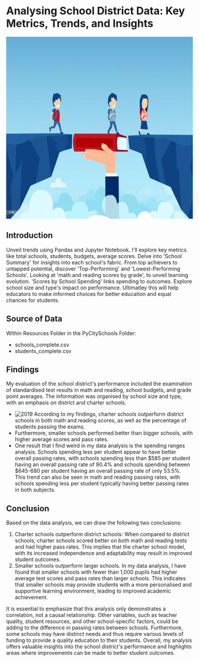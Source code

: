 # Analysing School District Data: Key Metrics, Trends, and Insights
<img src="images/school.jpeg" width="1000" height="491">

## Introduction
Unveil trends using Pandas and Jupyter Notebook. I'll explore key metrics like total schools, students, budgets, average scores. Delve into 'School Summary' for insights into each school's fabric. From top achievers to untapped potential, discover 'Top-Performing' and 'Lowest-Performing Schools'. Looking at 'math and reading scores by grade', to unveil learning evolution. 'Scores by School Spending' links spending to outcomes. Explore school size and type's impact on performance. Ultimatley this will help educators to make informed choices for better education and equal chances for students.

## Source of Data
Within Resources Folder in the PyCitySchools Folder:
* schools_complete.csv
* students_complete.csv

## Findings
My evaluation of the school district's performance included the examination of standardised test results in math and reading, school budgets, and grade point averages. The information was organised by school size and type, with an emphasis on district and charter schools.

* ![2019](images/2019.PNG) According to my findings, charter schools outperform district schools in both math and reading scores, as well as the percentage of students passing the exams.
* Furthermore, smaller schools performed better than bigger schools, with higher average scores and pass rates.
* One result that I find weird in my data analysis is the spending ranges analysis. Schools spending less per student appear to have better overall passing rates, with schools spending less than $585 per student having an overall passing rate of 90.4% and schools spending between $645-680 per student having an overall passing rate of only 53.5%. This trend can also be seen in math and reading passing rates, with schools spending less per student typically having better passing rates in both subjects.

## Conclusion
Based on the data analysis, we can draw the following two conclusions:

1.	Charter schools outperform district schools: When compared to district schools, charter schools scored better on both math and reading tests and had higher pass rates. This implies that the charter school model, with its increased independence and adaptability may result in improved student outcomes.
2.	Smaller schools outperform larger schools. In my data analysis, I have found that smaller schools with fewer than 1,000 pupils had higher average test scores and pass rates than larger schools. This indicates that smaller schools may provide students with a more personalised and supportive learning environment, leading to improved academic achievement.
   
It is essential to emphasize that this analysis only demonstrates a correlation, not a causal relationship. Other variables, such as teacher quality, student resources, and other school-specific factors, could be adding to the difference in passing rates between schools. Furthermore, some schools may have distinct needs and thus require various levels of funding to provide a quality education to their students. Overall, my analysis offers valuable insights into the school district's performance and highlights areas where improvements can be made to better student outcomes.

